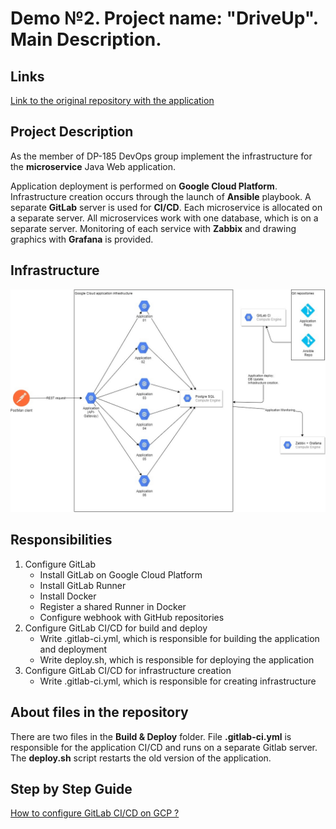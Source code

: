 # Demo №2. Project name: "DriveUp". Main Description.

Links
-----
[Link to the original repository with the application](https://github.com/IllyaSymonets/DriveUp)

Project Description
-------------------
As the member of DP-185 DevOps group implement the infrastructure for the **microservice** Java Web application.

Application deployment is performed on **Google Cloud Platform**. Infrastructure creation occurs through the launch of **Ansible** playbook. A separate **GitLab** server is used for **CI/CD**. Each microservice is allocated on a separate server. All microservices work with one database, which is on a separate server. Monitoring of each service with **Zabbix** and drawing graphics with **Grafana** is provided. 

Infrastructure
--------------
![infrastructure](https://github.com/NikolayVolodarets/ITA/blob/master/Demo2/Infrastructure.jpg)

Responsibilities
----------------
1. Configure GitLab
   - Install GitLab on Google Cloud Platform
   - Install GitLab Runner
   - Install Docker
   - Register a shared Runner in Docker
   - Configure webhook with GitHub repositories
2. Configure GitLab CI/CD for build and deploy
   - Write .gitlab-ci.yml, which is responsible for building the application and deployment
   - Write deploy.sh, which is responsible for deploying the application
3. Configure GitLab CI/CD for infrastructure creation
   - Write .gitlab-ci.yml, which is responsible for creating infrastructure

About files in the repository
-----------------------------
There are two files in the **Build & Deploy** folder. File **.gitlab-ci.yml** is responsible for the application CI/CD and runs on a separate Gitlab server. The **deploy.sh** script restarts the old version of the application.

Step by Step Guide
------------------
[How to configure GitLab CI/CD on GCP ?](https://drive.google.com/open?id=10L8ydd0GP-3NoWC6tQFBW9eUYmcNMvDl)
